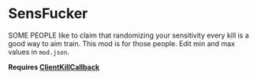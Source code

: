 # SensFucker

SOME PEOPLE like to claim that randomizing your sensitivity every kill is a good way to aim train. This mod is for those people. Edit min and max values in `mod.json`.

**Requires [ClientKillCallback](https://thunderstore.io/c/northstar/p/S2Mods/ClientKillCallback/)**
